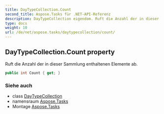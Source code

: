 ```yaml
---
title: DayTypeCollection.Count
second_title: Aspose.Tasks für .NET-API-Referenz
description: DayTypeCollection eigendom. Ruft die Anzahl der in dieser Sammlung enthaltenen Elemente ab.
type: docs
weight: 10
url: /de/net/aspose.tasks/daytypecollection/count/
---
```

## DayTypeCollection.Count property

Ruft die Anzahl der in dieser Sammlung enthaltenen Elemente ab.

```csharp
public int Count { get; }
```

### Siehe auch

* class [DayTypeCollection](../)
* namensraum [Aspose.Tasks](../../daytypecollection/)
* Montage [Aspose.Tasks](../../../)


